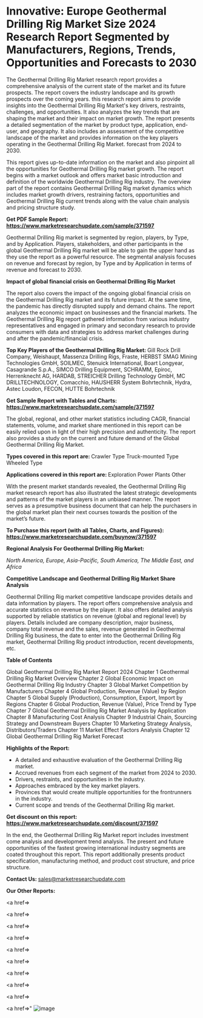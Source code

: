 # Innovative: Europe Geothermal Drilling Rig Market Size 2024 Research Report Segmented by Manufacturers, Regions, Trends, Opportunities and Forecasts to 2030

The Geothermal Drilling Rig Market research report provides a comprehensive analysis of the current state of the market and its future prospects. The report covers the industry landscape and its growth prospects over the coming years. this research report aims to provide insights into the Geothermal Drilling Rig Market's key drivers, restraints, challenges, and opportunities. It also analyzes the key trends that are shaping the market and their impact on market growth. The report presents a detailed segmentation of the market by product type, application, end-user, and geography. It also includes an assessment of the competitive landscape of the market and provides information on the key players operating in the Geothermal Drilling Rig Market. forecast from 2024 to 2030.

This report gives up-to-date information on the market and also pinpoint all the opportunities for Geothermal Drilling Rig market growth. The report begins with a market outlook and offers market basic introduction and definition of the worldwide Geothermal Drilling Rig industry. The overview part of the report contains Geothermal Drilling Rig market dynamics which includes market growth drivers, restraining factors, opportunities and Geothermal Drilling Rig current trends along with the value chain analysis and pricing structure study.

<strong><b>Get PDF Sample Report: <a href=https://www.marketresearchupdate.com/sample/371597>https://www.marketresearchupdate.com/sample/371597</a></b></strong>

Geothermal Drilling Rig market is segmented by region, players, by Type, and by Application. Players, stakeholders, and other participants in the global Geothermal Drilling Rig market will be able to gain the upper hand as they use the report as a powerful resource. The segmental analysis focuses on revenue and forecast by region, by Type and by Application in terms of revenue and forecast to 2030.

<strong><b>Impact of global financial crisis on Geothermal Drilling Rig Market</b></strong>

The report also covers the impact of the ongoing global financial crisis on the Geothermal Drilling Rig market and its future impact. At the same time, the pandemic has directly disrupted supply and demand chains. The report analyzes the economic impact on businesses and the financial markets. The Geothermal Drilling Rig report gathered information from various industry representatives and engaged in primary and secondary research to provide consumers with data and strategies to address market challenges during and after the pandemic/financial crisis.

<strong><b>Top Key Players of the Geothermal Drilling Rig Market:
</b></strong>Gill Rock Drill Company, Weishaupt, Massenza Drilling Rigs, Fraste, HERBST SMAG Mining Technologies GmbH, SOILMEC, Stenuick International, Boart Longyear, Casagrande S.p.A., SIMCO Drilling Equipment, SCHRAMM, Epiroc, Herrenknecht AG, HARDAB, STREICHER Drilling Technology GmbH, MC DRILLTECHNOLOGY, Comacchio, HAUSHERR System Bohrtechnik, Hydra, Astec Loudon, FECON, HUTTE Bohrtechnik<strong><b>
</b></strong>

<strong><b>Get Sample Report with Tables and Charts: <a href=https://www.marketresearchupdate.com/sample/371597>https://www.marketresearchupdate.com/sample/371597</a></b></strong>

The global, regional, and other market statistics including CAGR, financial statements, volume, and market share mentioned in this report can be easily relied upon in light of their high precision and authenticity. The report also provides a study on the current and future demand of the Global Geothermal Drilling Rig Market.

<strong><b>Types covered in this report are:
</b></strong>Crawler Type
Truck-mounted Type
Wheeled Type<strong><b>
</b></strong>

<strong><b>Applications covered in this report are:
</b></strong>Exploration
Power Plants
Other<strong><b>
</b></strong>

With the present market standards revealed, the Geothermal Drilling Rig market research report has also illustrated the latest strategic developments and patterns of the market players in an unbiased manner. The report serves as a presumptive business document that can help the purchasers in the global market plan their next courses towards the position of the market’s future.

<strong><b>To Purchase this report (with all Tables, Charts, and Figures): <a href=https://www.marketresearchupdate.com/buynow/371597>https://www.marketresearchupdate.com/buynow/371597</a></b></strong>

<strong><b>Regional Analysis For Geothermal Drilling Rig Market:</b></strong>

<em><i>North America, Europe, Asia-Pacific, South America, The Middle East, and Africa</i></em>

<strong><b>Competitive Landscape and Geothermal Drilling Rig Market Share Analysis</b></strong>

Geothermal Drilling Rig market competitive landscape provides details and data information by players. The report offers comprehensive analysis and accurate statistics on revenue by the player. It also offers detailed analysis supported by reliable statistics on revenue (global and regional level) by players. Details included are company description, major business, company total revenue and the sales, revenue generated in Geothermal Drilling Rig business, the date to enter into the Geothermal Drilling Rig market, Geothermal Drilling Rig product introduction, recent developments, etc.

<strong><b>Table of Contents</b></strong>

Global Geothermal Drilling Rig Market Report 2024
Chapter 1 Geothermal Drilling Rig Market Overview
Chapter 2 Global Economic Impact on Geothermal Drilling Rig Industry
Chapter 3 Global Market Competition by Manufacturers
Chapter 4 Global Production, Revenue (Value) by Region
Chapter 5 Global Supply (Production), Consumption, Export, Import by Regions
Chapter 6 Global Production, Revenue (Value), Price Trend by Type
Chapter 7 Global Geothermal Drilling Rig Market Analysis by Application
Chapter 8 Manufacturing Cost Analysis
Chapter 9 Industrial Chain, Sourcing Strategy and Downstream Buyers
Chapter 10 Marketing Strategy Analysis, Distributors/Traders
Chapter 11 Market Effect Factors Analysis
Chapter 12 Global Geothermal Drilling Rig Market Forecast

<strong><b>Highlights of the Report:</b></strong>

- A detailed and exhaustive evaluation of the Geothermal Drilling Rig market.
- Accrued revenues from each segment of the market from 2024 to 2030.
- Drivers, restraints, and opportunities in the industry.
- Approaches embraced by the key market players.
- Provinces that would create multiple opportunities for the frontrunners in the industry.
- Current scope and trends of the Geothermal Drilling Rig market.

<strong><b>Get discount on this report: <a href=https://www.marketresearchupdate.com/discount/371597>https://www.marketresearchupdate.com/discount/371597</a></b></strong>

In the end, the Geothermal Drilling Rig Market report includes investment come analysis and development trend analysis. The present and future opportunities of the fastest growing international industry segments are coated throughout this report. This report additionally presents product specification, manufacturing method, and product cost structure, and price structure.

<strong><b>Contact Us:
</b></strong>sales@marketresearchupdate.com

<strong>Our Other Reports:</strong>

<a href=></a>

<a href=></a>

<a href=></a>

<a href=></a>

<a href=></a>

<a href=></a>

<a href=></a>

<a href=></a>

<a href=></a>

<a href=></a>"
![image](https://github.com/Gayatrikarjule/Market-Analysis-360/assets/97346546/42f88527-f80a-4fcb-bf5b-f138a0ca32ab)
